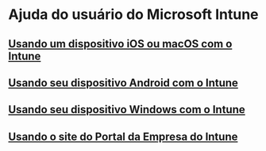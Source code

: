 # Ajuda do usuário do Microsoft Intune
## [Usando um dispositivo iOS ou macOS com o Intune](using-your-ios-or-mac-os-x-device-with-intune.md)
## [Usando seu dispositivo Android com o Intune](using-your-android-device-with-intune.md)
## [Usando seu dispositivo Windows com o Intune](using-your-windows-device-with-intune.md)
## [Usando o site do Portal da Empresa do Intune](using-the-intune-company-portal-website.md)


<!--HONumber=Dec16_HO3-->


